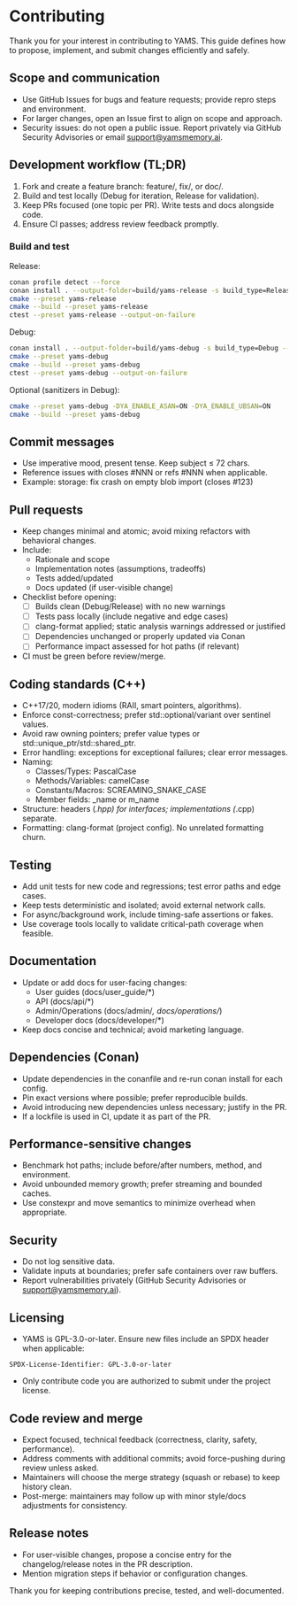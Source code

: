 # Contributing

Thank you for your interest in contributing to YAMS. This guide defines how to propose, implement, and submit changes efficiently and safely.

## Scope and communication
- Use GitHub Issues for bugs and feature requests; provide repro steps and environment.
- For larger changes, open an Issue first to align on scope and approach.
- Security issues: do not open a public issue. Report privately via GitHub Security Advisories or email support@yamsmemory.ai.

## Development workflow (TL;DR)
1. Fork and create a feature branch: feature/<short-topic>, fix/<short-topic>, or doc/<short-topic>.
2. Build and test locally (Debug for iteration, Release for validation).
3. Keep PRs focused (one topic per PR). Write tests and docs alongside code.
4. Ensure CI passes; address review feedback promptly.

### Build and test
Release:
```bash
conan profile detect --force
conan install . --output-folder=build/yams-release -s build_type=Release --build=missing
cmake --preset yams-release
cmake --build --preset yams-release
ctest --preset yams-release --output-on-failure
```

Debug:
```bash
conan install . --output-folder=build/yams-debug -s build_type=Debug --build=missing
cmake --preset yams-debug
cmake --build --preset yams-debug
ctest --preset yams-debug --output-on-failure
```

Optional (sanitizers in Debug):
```bash
cmake --preset yams-debug -DYA_ENABLE_ASAN=ON -DYA_ENABLE_UBSAN=ON
cmake --build --preset yams-debug
```

## Commit messages
- Use imperative mood, present tense. Keep subject ≤ 72 chars.
- Reference issues with closes #NNN or refs #NNN when applicable.
- Example: storage: fix crash on empty blob import (closes #123)

## Pull requests
- Keep changes minimal and atomic; avoid mixing refactors with behavioral changes.
- Include:
  - Rationale and scope
  - Implementation notes (assumptions, tradeoffs)
  - Tests added/updated
  - Docs updated (if user-visible change)
- Checklist before opening:
  - [ ] Builds clean (Debug/Release) with no new warnings
  - [ ] Tests pass locally (include negative and edge cases)
  - [ ] clang-format applied; static analysis warnings addressed or justified
  - [ ] Dependencies unchanged or properly updated via Conan
  - [ ] Performance impact assessed for hot paths (if relevant)
- CI must be green before review/merge.

## Coding standards (C++)
- C++17/20, modern idioms (RAII, smart pointers, algorithms).
- Enforce const-correctness; prefer std::optional/variant over sentinel values.
- Avoid raw owning pointers; prefer value types or std::unique_ptr/std::shared_ptr.
- Error handling: exceptions for exceptional failures; clear error messages.
- Naming:
  - Classes/Types: PascalCase
  - Methods/Variables: camelCase
  - Constants/Macros: SCREAMING_SNAKE_CASE
  - Member fields: _name or m_name
- Structure: headers (*.hpp) for interfaces; implementations (*.cpp) separate.
- Formatting: clang-format (project config). No unrelated formatting churn.

## Testing
- Add unit tests for new code and regressions; test error paths and edge cases.
- Keep tests deterministic and isolated; avoid external network calls.
- For async/background work, include timing-safe assertions or fakes.
- Use coverage tools locally to validate critical-path coverage when feasible.

## Documentation
- Update or add docs for user-facing changes:
  - User guides (docs/user_guide/*)
  - API (docs/api/*)
  - Admin/Operations (docs/admin/*, docs/operations/*)
  - Developer docs (docs/developer/*)
- Keep docs concise and technical; avoid marketing language.

## Dependencies (Conan)
- Update dependencies in the conanfile and re-run conan install for each config.
- Pin exact versions where possible; prefer reproducible builds.
- Avoid introducing new dependencies unless necessary; justify in the PR.
- If a lockfile is used in CI, update it as part of the PR.

## Performance-sensitive changes
- Benchmark hot paths; include before/after numbers, method, and environment.
- Avoid unbounded memory growth; prefer streaming and bounded caches.
- Use constexpr and move semantics to minimize overhead when appropriate.

## Security
- Do not log sensitive data.
- Validate inputs at boundaries; prefer safe containers over raw buffers.
- Report vulnerabilities privately (GitHub Security Advisories or support@yamsmemory.ai).

## Licensing
- YAMS is GPL-3.0-or-later. Ensure new files include an SPDX header when applicable:
```text
SPDX-License-Identifier: GPL-3.0-or-later
```
- Only contribute code you are authorized to submit under the project license.

## Code review and merge
- Expect focused, technical feedback (correctness, clarity, safety, performance).
- Address comments with additional commits; avoid force-pushing during review unless asked.
- Maintainers will choose the merge strategy (squash or rebase) to keep history clean.
- Post-merge: maintainers may follow up with minor style/docs adjustments for consistency.

## Release notes
- For user-visible changes, propose a concise entry for the changelog/release notes in the PR description.
- Mention migration steps if behavior or configuration changes.

Thank you for keeping contributions precise, tested, and well-documented.

